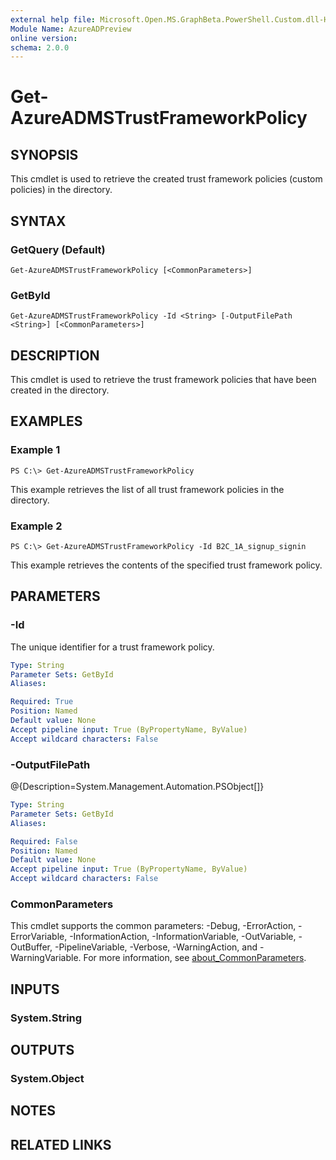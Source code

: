 ```yaml
---
external help file: Microsoft.Open.MS.GraphBeta.PowerShell.Custom.dll-Help.xml
Module Name: AzureADPreview
online version:
schema: 2.0.0
---
```


# Get-AzureADMSTrustFrameworkPolicy

## SYNOPSIS
This cmdlet is used to retrieve the created trust framework policies (custom policies) in the directory.

## SYNTAX

### GetQuery (Default)
```
Get-AzureADMSTrustFrameworkPolicy [<CommonParameters>]
```

### GetById
```
Get-AzureADMSTrustFrameworkPolicy -Id <String> [-OutputFilePath <String>] [<CommonParameters>]
```

## DESCRIPTION
This cmdlet is used to retrieve the trust framework policies that have been created in the directory.

## EXAMPLES

### Example 1
```
PS C:\> Get-AzureADMSTrustFrameworkPolicy
```

This example retrieves the list of all trust framework policies in the directory.

### Example 2
```
PS C:\> Get-AzureADMSTrustFrameworkPolicy -Id B2C_1A_signup_signin
```

This example retrieves the contents of the specified trust framework policy.

## PARAMETERS

### -Id
The unique identifier for a trust framework policy.

```yaml
Type: String
Parameter Sets: GetById
Aliases:

Required: True
Position: Named
Default value: None
Accept pipeline input: True (ByPropertyName, ByValue)
Accept wildcard characters: False
```

### -OutputFilePath
@{Description=System.Management.Automation.PSObject\[\]}

```yaml
Type: String
Parameter Sets: GetById
Aliases:

Required: False
Position: Named
Default value: None
Accept pipeline input: True (ByPropertyName, ByValue)
Accept wildcard characters: False
```

### CommonParameters
This cmdlet supports the common parameters: -Debug, -ErrorAction, -ErrorVariable, -InformationAction, -InformationVariable, -OutVariable, -OutBuffer, -PipelineVariable, -Verbose, -WarningAction, and -WarningVariable. For more information, see [about_CommonParameters](http://go.microsoft.com/fwlink/?LinkID=113216).

## INPUTS

### System.String
## OUTPUTS

### System.Object
## NOTES

## RELATED LINKS
